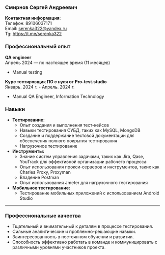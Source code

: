 ### Смирнов Сергей Андреевич
**Контактная информация:**  
Телефон: 89106037171  
Email: serenka322@yandex.ru  
Tg: https://t.me/serenka322

### Профессиональный опыт
**QA engineer**   
Апрель 2024 — по настоящее время (11 месяцев)  
- Manual testing

**Курс тестировщик ПО с нуля от Pro-test.studio**  
Январь. 2024 г. - Апрель. 2024 г.  
- Manual QA Engineer, Information Technology

### Навыки
- **Тестирование:**
  - Опыт создания и выполнения тест-кейсов
  - Навыки тестирования СУБД, таких как MySQL, MongoDB
  - Создание и поддержание тестовой документации для обеспечения полного покрытия тестирования
  - Нагрузочное тестирование 
- **Инструменты:**
  - Знание систем управления задачами, таких как Jira, Qase, YouTrack для эффективной организации рабочего процесса
  - Опыт использования прокси-серверов и инструментов, таких как Charles Proxy, Proxyman
  - Владение Postman
  - Опыт использования Jmeter для нагрузочного тестирования 
- **Мобильное тестирование:**
  - Тестирование мобильных приложений с использованием Android Studio

---

### Профессиональные качества
- Тщательный и внимательный к деталям в процессе тестирования.
- Сильные аналитические и проблемно-решающие навыки.
- Заинтересованность в постоянном обучении и развитии.
- Способность эффективно работать в команде и коммуницировать с различными уровнями участников проекта.
